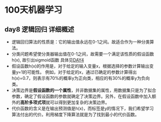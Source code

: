 # 100天机器学习
## day8 逻辑回归  详细概述

* 逻辑回归算法的性质是：它的输出值永远在0-1之间。故适合作为一种分类算法。  
* 分类问题希望使分类器输出值在0-1之间，故需要一个满足该性质的假设函数h(x), 故引出sigmoid函数     具体见[DAY4](https://github.com/gravitymxb/100Days_Of_ML_MXB/blob/master/DAY4.md)   
* 假设函数h(x)的作用是，对于给定的输入变量x，根据选择的参数计算输出变量y=1的可能性。 例如，对于给定的x，通过已确定的参数计算得出h(x)=0.7，则表示有70%的概率y为正向类，相应的有30%的概率y为负向类。  
* 决策边界是**假设函数的一个属性**，并非数据集的属性，用数据集只是为了拟合参数，确定了假设函数的参数就确定了决策边界。另外，在假设函数中加入额外的**高阶多项式项**就可以得到更加复杂的决策边界。
* 代价函数的含义是在输出预测值是h(x)，而标签是y的情况下，我们希望学习算法付出的代价。利用梯度下降算法就是为了找到最小的代价函数。
